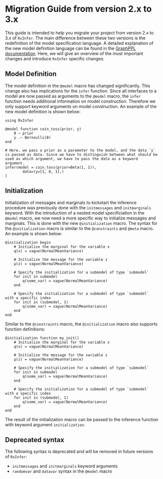 # Migration Guide from version 2.x to 3.x

This guide is intended to help you migrate your project from version 2.x to 3.x of `RxInfer`. The main difference between these two versions is the redefinition of the model specification language. A detailed explanation of the new model definition language can be found in the [GraphPPL documentation](https://reactivebayes.github.io/GraphPPL.jl/dev/migration_3_to_4/). Here, we will give an overview of the most important changes and introduce `RxInfer` specific changes.

## Model Definition

The model definition in the `@model` macro has changed significantly. This change also has implications for the `infer` function. Since all interfaces to a model are now passed as arguments to the `@model` macro, the `infer` function needs additional information on model construction. Therefore we only support keyword arguments on model construction. An example of the new model definition is shown below:

```@example migration-guide
using RxInfer

@model function coin_toss(prior, y)
    θ ~ prior
    y .~ Bernoulli(θ)
end

# Here, we pass a prior as a parameter to the model, and the data `y` is passed as data. Since we have to distinguish between what should be used as which argument, we have to pass the data as a keyword argument.
infer(model = coin_toss(prior=Beta(1, 1)), 
        data=(y=[1, 0, 1],) 
)
```

## Initialization

Initialization of messages and marginals to kickstart the inference procedure was previously done with the `initmessages` and `initmarginals` keyword. With the introduction of a nested model specificiation in the `@model` macro, we now need a more specific way to initialize messages and marginals. This is done with the new `@initialization` macro. The syntax for the `@initialization` macro is similar to the `@constraints` and `@meta` macro. An example is shown below:

```@example migration-guide
@initialization begin
    # Initialize the marginal for the variable x
    q(x) = vague(NormalMeanVariance)

    # Initialize the message for the variable z
    μ(z) = vague(NormalMeanVariance)

    # Specify the initialization for a submodel of type `submodel`
    for init in submodel
        q(some_var) = vague(NormalMeanVariance)
    end

    # Specify the initialization for a submodel of type `submodel` with a specific index
    for init in (submodel, 1)
        q(some_var) = vague(NormalMeanVariance)
    end
end
```

Similar to the `@constraints` macro, the `@initialization` macro also supports function definitions:

```@example migration-guide
@initialization function my_init()
    # Initialize the marginal for the variable x
    q(x) = vague(NormalMeanVariance)

    # Initialize the message for the variable z
    μ(z) = vague(NormalMeanVariance)

    # Specify the initialization for a submodel of type `submodel`
    for init in submodel
        q(some_var) = vague(NormalMeanVariance)
    end

    # Specify the initialization for a submodel of type `submodel` with a specific index
    for init in (submodel, 1)
        q(some_var) = vague(NormalMeanVariance)
    end
end
```

The result of the initialization macro can be passed to the inference function with keyword argument `initialization`.

## Deprecated syntax

The following syntax is deprecated and will be removed in future versions of `RxInfer`:
- `initmessages` and `initmarginals` keyword arguments
- `randomvar` and `datavar` syntax in the `@model` macro